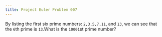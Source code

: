 ```yaml
---
title: Project Euler Problem 007
---
```


By listing the first six prime numbers: `2,3,5,7,11`, and `13`, we can see that the `6`th prime is `13`.What is the `10001`st prime number?
